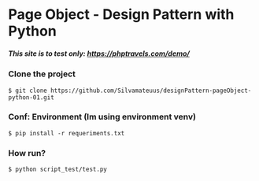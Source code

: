 # Page Object - Design Pattern with Python 

##### This site is to test only: https://phptravels.com/demo/

### Clone the project
    $ git clone https://github.com/Silvamateuus/designPattern-pageObject-python-01.git

### Conf: Environment (Im using environment venv)
    $ pip install -r requeriments.txt

### How run?
    
    $ python script_test/test.py
